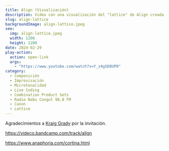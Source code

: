 ```yaml
---
title: Align (Visualización)
description: Video con una visualización del "lattice" de Align creada para la residencia en Radio Nabu Congul 98.8 FM, Anaphoria 
slug: align-lattice
backgroundImage: align-lattice.jpeg
seo:
  img: align-lattice.jpeg
  width: 1200
  height: 1200
date: 2024-02-29
play-action:
  action: open-link
  args: 
    - "https://www.youtube.com/watch?v=Y_z4gSD8UP0"
category:
  - Composición
  - Improvisación
  - Microtonalidad
  - Live Coding
  - Combination Product Sets
  - Radio Nabu Congul 98.8 FM
  - Canon
  - Lattice
---
```


Agradecimientos a [Kraig Grady](https://anaphoria.com/) por la invitación.

https://videco.bandcamp.com/track/align

https://www.anaphoria.com/cortina.html

